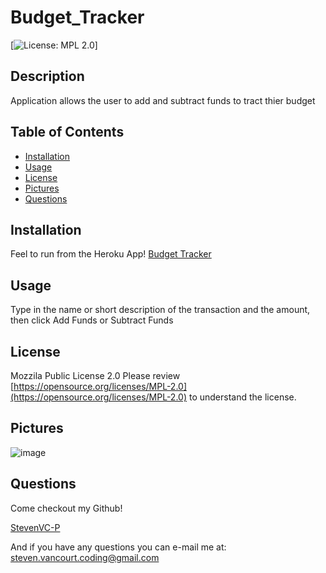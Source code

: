 
# Budget_Tracker

[![License: MPL 2.0](https://img.shields.io/badge/License-MPL%202.0-brightgreen.svg)]

## Description
Application allows the user to add and subtract funds to tract thier budget

##  Table of Contents

* [Installation](#Installation)
* [Usage](#Usage)
* [License](#License)
* [Pictures](#Pictures)
* [Questions](#Questions)

## Installation
Feel to run from the Heroku App! [Budget Tracker](https://infinite-headland-21633.herokuapp.com/)

## Usage
Type in the name or short description of the transaction and the amount, then click Add Funds or Subtract Funds

## License
Mozzila Public License 2.0
Please review [https://opensource.org/licenses/MPL-2.0](https://opensource.org/licenses/MPL-2.0) to understand the license.

## Pictures
![image](https://user-images.githubusercontent.com/77998885/117232282-77dd3080-ade6-11eb-8c25-064a6d4604e3.png)

## Questions
Come checkout my Github!

[StevenVC-P](https://www.github/StevenVC-P)

And if you have any questions you can e-mail me at:
[steven.vancourt.coding@gmail.com](steven.vancourt.coding@gmail.com)
